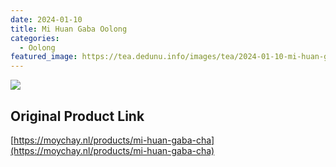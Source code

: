 ```yaml
---
date: 2024-01-10
title: Mi Huan Gaba Oolong
categories:
  - Oolong
featured_image: https://tea.dedunu.info/images/tea/2024-01-10-mi-huan-gaba-oolong-1.PNG
---
```


![](https://tea.dedunu.info/images/tea/2024-01-10-mi-huan-gaba-oolong-2.PNG)

## Original Product Link

[https://moychay.nl/products/mi-huan-gaba-cha](https://moychay.nl/products/mi-huan-gaba-cha)
